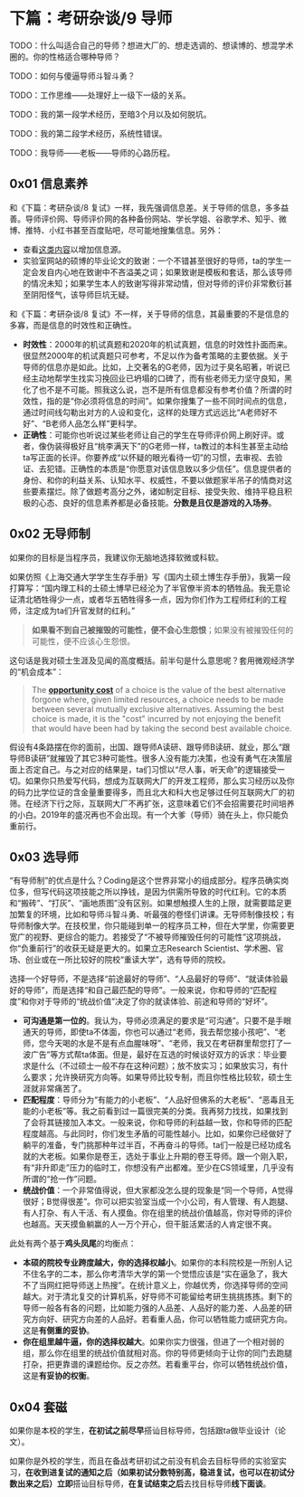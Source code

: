 # 下篇：考研杂谈/9 导师

TODO：什么叫适合自己的导师？想进大厂的、想走选调的、想读博的、想混学术圈的。你的性格适合哪种导师？

TODO：如何与傻逼导师斗智斗勇？

TODO：工作思维——处理好上一级下一级的关系。

TODO：我的第一段学术经历，至暗3个月以及如何脱坑。

TODO：我的第二段学术经历，系统性错误。

TODO：我导师——老板——导师的心路历程。

## 0x01 信息素养

和《下篇：考研杂谈/8 复试》一样，我先强调信息差。关于导师的信息，多多益善。导师评价网、导师评价网的各种备份网站、学长学姐、谷歌学术、知乎、微博、推特、小红书甚至百度贴吧，尽可能地搜集信息。另外：

- 查看[这类内容](https://www.zhihu.com/topic/19589159/top-answers)以增加信息源。
- 实验室网站的硕博的毕业论文的致谢：一个不错甚至很好的导师，ta的学生一定会发自内心地在致谢中不吝溢美之词；如果致谢是模板和套话，那么该导师的情况未知；如果学生本人的致谢写得非常动情，但对导师的评价非常敷衍甚至阴阳怪气，该导师巨坑无疑。

和《下篇：考研杂谈/8 复试》不一样，关于导师的信息，其最重要的不是信息的多寡，而是信息的时效性和正确性。

- **时效性**：2000年的机试真题和2020年的机试真题，信息的时效性扑面而来。很显然2000年的机试真题只可参考，不足以作为备考策略的主要依据。关于导师的信息亦是如此。比如，上交著名的G老师，因为过于臭名昭著，听说已经主动地帮学生找实习挽回业已坍塌的口碑了，而有些老师无力坚守良知，黑化了也不是不可能。照我这么说，岂不是所有信息都没有参考价值？所谓的时效性，指的是“你必须将信息的时间”。如果你搜集了一些不同时间点的信息，通过时间线勾勒出对方的人设和变化，这样的处理方式远远比“A老师好不好”、“B老师人品怎么样”更科学。
- **正确性**：可能你也听说过某些老师让自己的学生在导师评价网上刷好评。或者，像伪装得极好且“桃李满天下”的G老师一样，ta教过的本科生甚至主动给ta写正面的长评。你要养成“以怀疑的眼光看待一切”的习惯，去审视、去验证、去犯错。正确性的本质是“你愿意对该信息致以多少信任”。信息提供者的身份、和你的利益关系、认知水平、权威性，不要以做题家半吊子的情商对这些要素摆烂。除了做题考高分之外，诸如制定目标、接受失败、维持平稳且积极的心态、良好的信息素养都是必备技能。**分数是且仅是游戏的入场券**。

## 0x02 无导师制

如果你的目标是当程序员，我建议你无脑地选择软微或科软。

如果仿照《上海交通大学学生生存手册》写《国内土硕土博生存手册》，我第一段打算写：“国内理工科的土硕土博早已经沦为了半官僚半资本的牺牲品。我无意论证清北牺牲得少一点，或者华五牺牲得多一点，因为你们作为工程师红利的工程师，注定成为ta们升官发财的红利。”

> **如果看不到自己被摧毁的可能性，便不会心生怨恨**；如果没有被摧毁任何的可能性，便不应该心生怨恨。

这句话是我对硕士生涯及见闻的高度概括。前半句是什么意思呢？套用微观经济学的“机会成本”：

> The [**opportunity cost**](https://en.wikipedia.org/wiki/Opportunity_cost) of a choice is the value of the best alternative forgone where, given limited resources, a choice needs to be made between several mutually exclusive alternatives. Assuming the best choice is made, it is the "cost" incurred by not enjoying the benefit that would have been had by taking the second best available choice.

假设有4条路摆在你的面前，出国、跟导师A读研、跟导师B读研、就业，那么“跟导师B读研”就摧毁了其它3种可能性。很多人没有能力决策，也没有勇气在决策层面上否定自己。与之对应的结果是，ta们习惯以“尽人事，听天命”的逻辑接受一切。如果你只热爱写代码，想成为互联网大厂的开发工程师，那么实习经历以及你的码力比学位证的含金量重要得多，而且北大和科大也足够过任何互联网大厂的初筛。在经济下行之际，互联网大厂不再扩张，这意味着它们不会招需要花时间培养的小白。2019年的盛况再也不会出现。有一个大爹（导师）骑在头上，你只能负重前行。

## 0x03 选导师

“有导师制”的优点是什么？Coding是这个世界非常小的组成部分。程序员确实岗位多，但写代码这项技能之所以挣钱，是因为供需所导致的时代红利。它的本质和“搬砖”、“打灰”、“画地质图”没有区别。如果想触摸人生的上限，就需要踏足更加繁复的环境，比如和导师斗智斗勇、听最强的卷怪们讲课。无导师制像技校；有导师制像大学。在技校里，你只能碰到单一的程序员工种，但在大学里，你需要更宽广的视野、更综合的能力。若接受了“不被导师摧毁任何的可能性”这项挑战，你“负重前行”的收获无疑是更大的。如果立志Research Scientist、学术圈、官场、创业或在一所比较好的院校“重读大学”，选有导师的院校。

选择一个好导师，不是选择“前途最好的导师”、“人品最好的导师”、“就读体验最好的导师”，而是选择“和自己最匹配的导师”。一般来说，你和导师的“匹配程度”和你对于导师的“统战价值”决定了你的就读体验、前途和导师的“好坏”。

- **可沟通是第一位的**。我认为，导师必须满足的要求是“可沟通”。只要不是手眼通天的导师，即使ta不体面，你也可以通过“老师，我去帮您接小孩吧”、“老师，您今天喝的水是不是有点血腥味呀”、“老师，我又在考研群里帮您打了一波广告”等方式帮ta体面。但是，最好在互选的时候谈好双方的诉求：毕业要求是什么（不过硕士一般不存在这种问题）；放不放实习；如果放实习，有什么要求；允许换研究方向等。如果导师比较专制，而且你性格比较软，硕士生涯就非常痛苦了。
- **匹配程度**：导师分为“有能力的小老板”、“人品好但佛系的大老板”、“恶毒且无能的小老板”等。我之前看到过一篇很完美的分类。我再努力找找，如果找到了会将其链接加入本文。一般来说，你和导师的利益越一致，你和导师的匹配程度越高。与此同时，你们发生矛盾的可能性越小。比如，如果你已经做好了躺平的准备，专门挑那种年过半百，不再奋斗的导师。ta们一般是已经功成名就的大老板。如果你是卷王，选处于事业上升期的卷王导师。跟一个刚入职，有“非升即走”压力的临时工，你想没有产出都难。至少在CS领域里，几乎没有所谓的“抢一作”问题。
- **统战价值**：一个非常值得说，但大家都没怎么提的现象是“同一个导师，A觉得很好；B觉得很差”。你可以把实验室当成一个小公司，有人管理、有人跑腿、有人打杂、有人干活、有人摸鱼。你在组里的统战价值越高，你对导师的评价也越高。天天摸鱼躺赢的人一万个开心，但干脏活累活的人肯定很不爽。

此处有两个基于**鸡头凤尾**的均衡点：

- **本硕的院校专业跨度越大，你的选择权越小**。如果你的本科院校是一所别人记不住名字的二本，那么你考清华大学的第一个觉悟应该是“实在逼急了，我大不了当网红把导师送上热搜”。在统计意义上，你越优秀，你选择导师的空间越大。对于清北复交的计算机系，好导师不可能留给考研生挑挑拣拣。剩下的导师一般各有各的问题，比如能力强的人品差、人品好的能力差、人品差的研究方向好、研究方向差的人品好。若看重人品，你可以牺牲能力或研究方向。这是**有侧重的妥协**。
- **你在组里越牛逼，你的选择权越大**。如果你实力很强，但进了一个相对弱的组，那么你在组里的统战价值就相对高。你的导师更倾向于让你的同门去跑腿打杂，把更靠谱的课题给你。反之亦然。若看重平台，你可以牺牲统战价值，这是**有妥协的权衡**。

## 0x04 套磁

如果你是本校的学生，**在初试之前尽早**搭讪目标导师，包括跟ta做毕业设计（论文）。

如果你是外校的学生，而且在备战考研初试之前没有机会去目标导师的实验室实习，**在收到进复试的通知之后（如果初试分数特别高，稳进复试，也可以在初试分数出来之后）立即**搭讪目标导师，**在复试结束之后**去找目标导师**线下面谈**。
